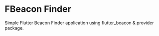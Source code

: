 # FBeacon Finder

Simple Flutter Beacon Finder application using flutter_beacon & provider package.
